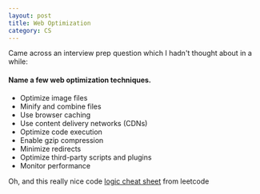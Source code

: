 ```yaml
---
layout: post
title: Web Optimization
category: CS
---
```


Came across an interview prep question which I hadn't thought about in a while:

#### Name a few web optimization techniques.

- Optimize image files
- Minify and combine files
- Use browser caching
- Use content delivery networks (CDNs)
- Optimize code execution
- Enable gzip compression
- Minimize redirects
- Optimize third-party scripts and plugins
- Monitor performance

Oh, and this really nice code [logic cheat sheet](https://leetcode.com/explore/interview/card/cheatsheets/720/resources/4723/) from leetcode